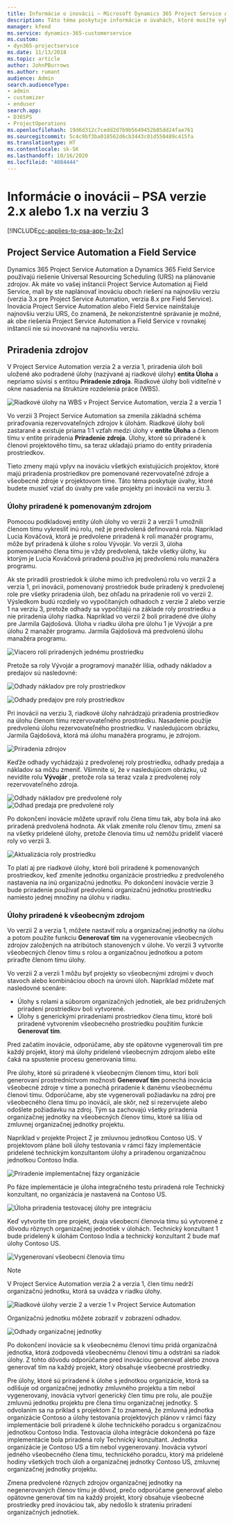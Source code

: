 ```yaml
---
title: Informácie o inovácii – Microsoft Dynamics 365 Project Service Automation verzie 2.x alebo 1.x na verziu 3
description: Táto téma poskytuje informácie o úvahách, ktoré musíte vykonať pri inovácii zo systému Project Service Automation verzie 2. x alebo 1. x na verziu 3.
manager: kfend
ms.service: dynamics-365-customerservice
ms.custom:
- dyn365-projectservice
ms.date: 11/13/2018
ms.topic: article
author: JohnPBurrows
ms.author: rumant
audience: Admin
search.audienceType:
- admin
- customizer
- enduser
search.app:
- D365PS
- ProjectOperations
ms.openlocfilehash: 19d6d312c7cedd2d7b9b5649452b85dd24fae761
ms.sourcegitcommit: 5c4c9bf3ba018562d6cb3443c01d550489c415fa
ms.translationtype: HT
ms.contentlocale: sk-SK
ms.lasthandoff: 10/16/2020
ms.locfileid: "4084444"
---
```

# <a name="upgrade-considerations---psa-version-2x-or-1x-to-version-3"></a>Informácie o inovácii – PSA verzie 2.x alebo 1.x na verziu 3
[!INCLUDE[cc-applies-to-psa-app-1x-2x](../includes/cc-applies-to-psa-app-1x-2x.md)]

## <a name="project-service-automation-and-field-service"></a>Project Service Automation a Field Service
Dynamics 365 Project Service Automation a Dynamics 365 Field Service používajú riešenie Universal Resourcing Scheduling (URS) na plánovanie zdrojov. Ak máte vo vašej inštancii Project Service Automation aj Field Service, mali by ste naplánovať inováciu oboch riešení na najnovšiu verziu (verzia 3.x pre Project Service Automation, verzia 8.x pre Field Service). Inovácia Project Service Automation alebo Field Service nainštaluje najnovšiu verziu URS, čo znamená, že nekonzistentné správanie je možné, ak obe riešenia Project Service Automation a Field Service v rovnakej inštancii nie sú inovované na najnovšiu verziu.

## <a name="resource-assignments"></a>Priradenia zdrojov
V Project Service Automation verzia 2 a verzia 1, priradenia úloh boli uložené ako podradené úlohy (nazývané aj riadkové úlohy) **entita Úloha** a nepriamo súvisí s entitou **Priradenie zdroja**. Riadkové úlohy boli viditeľné v okne nasadenia na štruktúre rozdelenia práce (WBS).

![Riadkové úlohy na WBS v Project Service Automation, verzia 2 a verzia 1](media/upgrade-line-task-01.png)

Vo verzii 3 Project Service Automation sa zmenila základná schéma priraďovania rezervovateľných zdrojov k úlohám. Riadkové úlohy boli zastarané a existuje priama 1:1 vzťah medzi úlohy v **entite Úloha** a členom tímu v entite priradenia **Priradenie zdroja**. Úlohy, ktoré sú priradené k členovi projektového tímu, sa teraz ukladajú priamo do entity priradenia prostriedkov.  

Tieto zmeny majú vplyv na inováciu všetkých existujúcich projektov, ktoré majú priradenia prostriedkov pre pomenované rezervovateľné zdroje a všeobecné zdroje v projektovom tíme. Táto téma poskytuje úvahy, ktoré budete musieť vziať do úvahy pre vaše projekty pri inovácii na verziu 3. 

### <a name="tasks-assigned-to-named-resources"></a>Úlohy priradené k pomenovaným zdrojom
Pomocou podkladovej entity úloh úlohy vo verzii 2 a verzii 1 umožnili členom tímu vykresliť inú rolu, než je predvolená definovaná rola. Napríklad Lucia Kováčová, ktorá je predvolene priradená k roli manažér programu, môže byť priradená k úlohe s rolou Vývojár. Vo verzii 3, úloha pomenovaného člena tímu je vždy predvolená, takže všetky úlohy, ku ktorým je Lucia Kováčová priradená používa jej predvolenú rolu manažéra programu.

Ak ste priradili prostriedok k úlohe mimo ich predvolenú rolu vo verzii 2 a verzia 1, pri inovácii, pomenovaný prostriedok bude priradený k predvolenej role pre všetky priradenia úloh, bez ohľadu na priradenie rolí vo verzii 2. Výsledkom budú rozdiely vo vypočítaných odhadoch z verzie 2 alebo verzie 1 na verziu 3, pretože odhady sa vypočítajú na základe roly prostriedku a nie priradenia úlohy riadka. Napríklad vo verzii 2 boli priradené dve úlohy pre Jarmila Gajdošová. Úloha v riadku úloha pre úlohu 1 je Vývojár a pre úlohu 2 manažér programu. Jarmila Gajdošová má predvolenú úlohu manažéra programu.

![Viacero rolí priradených jednému prostriedku](media/upgrade-multiple-roles-02.png)

Pretože sa roly Vývojár a programový manažér líšia, odhady nákladov a predajov sú nasledovné:

![Odhady nákladov pre roly prostriedkov](media/upggrade-cost-estimates-03.png)

![Odhady predajov pre roly prostriedkov](media/upgrade-sales-estimates-04.png)

Pri inovácii na verziu 3, riadkové úlohy nahrádzajú priradenia prostriedkov na úlohu členom tímu rezervovateľného prostriedku. Nasadenie použije predvolenú úlohu rezervovateľného prostriedku. V nasledujúcom obrázku, Jarmila Gajdošová, ktorá má úlohu manažéra programu, je zdrojom.

![Priradenia zdrojov](media/resource-assignment-v2-05.png)

Keďže odhady vychádzajú z predvolenej roly prostriedku, odhady predaja a nákladov sa môžu zmeniť. Všimnite si, že v nasledujúcom obrázku, už nevidíte rolu **Vývojár** , pretože rola sa teraz vzala z predvolenej roly rezervovateľného zdroja.

![Odhady nákladov pre predvolené roly](media/resource-assignment-cost-estimate-06.png)
![Odhad predaja pre predvolené roly](media/resource-assignment-sales-estimate-07.png)

Po dokončení inovácie môžete upraviť rolu člena tímu tak, aby bola iná ako priradená predvolená hodnota. Ak však zmeníte rolu členov tímu, zmení sa na všetky pridelené úlohy, pretože členovia tímu už nemôžu prideliť viaceré roly vo verzii 3.

![Aktualizácia roly prostriedku](media/resource-role-assignment-08.png)

To platí aj pre riadkové úlohy, ktoré boli priradené k pomenovaných prostriedkov, keď zmeníte jednotku organizácie prostriedku z predvoleného nastavenia na inú organizačnú jednotku. Po dokončení inovácie verzie 3 bude priradenie používať predvolenú organizačnú jednotku prostriedku namiesto jednej množiny na úlohu v riadku.

### <a name="tasks-assigned-to-generic-resources"></a>Úlohy priradené k všeobecným zdrojom
Vo verzii 2 a verzia 1, môžete nastaviť rolu a organizačnej jednotky na úlohu a potom použite funkciu **Generovať tím** na vygenerovanie všeobecných zdrojov založených na atribútoch stanovených v úlohe. Vo verzii 3 vytvoríte všeobecných členov tímu s rolou a organizačnou jednotkou a potom priraďte členom tímu úlohy.

Vo verzii 2 a verzii 1 môžu byť projekty so všeobecnými zdrojmi v dvoch stavoch alebo kombináciou oboch na úrovni úloh. Napríklad môžete mať nasledovné scenáre:

- Úlohy s rolami a súborom organizačných jednotiek, ale bez pridružených priradení prostriedkov boli vytvorené.
- Úlohy s generickými priradeniami prostriedkov člena tímu, ktoré boli priradené vytvorením všeobecného prostriedku použitím funkcie **Generovať tím**.

Pred začatím inovácie, odporúčame, aby ste opätovne vygenerovali tím pre každý projekt, ktorý má úlohy pridelené všeobecným zdrojom alebo ešte čaká na spustenie procesu generovania tímu.

Pre úlohy, ktoré sú priradené k všeobecným členom tímu, ktorí boli generovaní prostredníctvom možnosti **Generovať tím** ponechá inovácia všeobecné zdroje v tíme a ponechá priradenie k danému všeobecnému členovi tímu. Odporúčame, aby ste vygenerovali požiadavku na zdroj pre všeobecného člena tímu po inovácii, ale skôr, než si rezervujete alebo odošlete požiadavku na zdroj. Tým sa zachovajú všetky priradenia organizačnej jednotky na všeobecných členov tímu, ktoré sa líšia od zmluvnej organizačnej jednotky projektu.

Napríklad v projekte Project Z je zmluvnou jednotkou Contoso US. V projektovom pláne boli úlohy testovania v rámci fázy implementácie pridelené technickým konzultantom úlohy a priradenou organizačnou jednotkou Contoso India.

![Priradenie implementačnej fázy organizácie](media/org-unit-assignment-09.png)

Po fáze implementácie je úloha integračného testu priradená role Technický konzultant, no organizácia je nastavená na Contoso US.  

![Úloha priradenia testovacej úlohy pre integráciu](media/org-unit-generate-team-10.png)

Keď vytvoríte tím pre projekt, dvaja všeobecní členovia tímu sú vytvorené z dôvodu rôznych organizačnej jednotiek v úlohách. Technický konzultant 1 bude pridelený k úlohám Contoso India a technický konzultant 2 bude mať úlohy Contoso US.  

![Vygenerovaní všeobecní členovia tímu](media/org-unit-assignments-multiple-resources-11.png)

> [!NOTE]
> V Project Service Automation verzia 2 a verzia 1, člen tímu nedrží organizačnú jednotku, ktorá sa uvádza v riadku úlohy.

![Riadkové úlohy verzie 2 a verzie 1 v Project Service Automation](media/line-tasks-12.png)

Organizačnú jednotku môžete zobraziť v zobrazení odhadov. 

![Odhady organizačnej jednotky](media/org-unit-estimates-view-13.png)
 
Po dokončení inovácie sa k všeobecnému členovi tímu pridá organizačná jednotka, ktorá zodpovedá všeobecnému členovi tímu a odstráni sa riadok úlohy. Z tohto dôvodu odporúčame pred inováciou generovať alebo znova generovať tím na každý projekt, ktorý obsahuje všeobecné prostriedky.

Pre úlohy, ktoré sú priradené k úlohe s jednotkou organizácie, ktorá sa odlišuje od organizačnej jednotky zmluvného projektu a tím nebol vygenerovaný, inovácia vytvorí generický člen tímu pre rolu, ale použije zmluvnú jednotku projektu pre člena tímu organizačnej jednotky. S odvolaním sa na príklad s projektom Z to znamená, že zmluvná jednotka organizácie Contoso a úlohy testovania projektových plánov v rámci fázy implementácie boli priradené k úlohe technického poradcu s organizačnou jednotkou Contoso India. Testovacia úloha integrácie dokončená po fáze implementácie bola priradená roly Technický konzultant. Jednotka organizácie je Contoso US a tím nebol vygenerovaný. Inovácia vytvorí jedného všeobecného člena tímu, technického poradcu, ktorý má pridelené hodiny všetkých troch úloh a organizačnej jednotky Contoso US, zmluvnej organizačnej jednotky projektu.   
 
Zmena predvolené rôznych zdrojov organizačnej jednotky na negenerovaných členov tímu je dôvod, prečo odporúčame generovať alebo opätovne generovať tím na každý projekt, ktorý obsahuje všeobecné prostriedky pred inováciou tak, aby nedošlo k strateniu priradení organizačných jednotiek.

